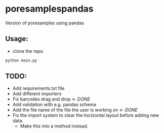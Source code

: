 # poresamplespandas
Version of poresamples using pandas

## Usage:
- clone the repo
```bash
python main.py
```


## TODO:

* Add requirements.txt file
* Add different importers
* Fix barcodes drag and drop <- *DONE*
* Add validation with e.g. pandas schema
* Add the file name of the file the user is working on <- *DONE* 
* Fix the import system to clear the horizontal layout before adding new data.
    * Make this into a method instead.